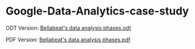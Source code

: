 # Google-Data-Analytics-case-study

ODT Version:
[Bellabeat's data analysis phases.odt](https://github.com/anthoulab/Bellabeat-Data-Analysis-case-study/files/10324747/Bellabeat.s.data.analysis.phases.odt)

PDF Version:
[Bellabeat's data analysis phases.pdf](https://github.com/anthoulab/Bellabeat-Data-Analysis-case-study/files/10324749/Bellabeat.s.data.analysis.phases.pdf)
